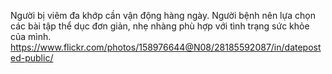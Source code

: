 Người bị viêm đa khớp cần vận động hàng ngày. Người bệnh nên lựa chọn các bài tập thể dục đơn giản, nhẹ nhàng phù hợp với tình trạng sức khỏe của mình. 
https://www.flickr.com/photos/158976644@N08/28185592087/in/dateposted-public/
